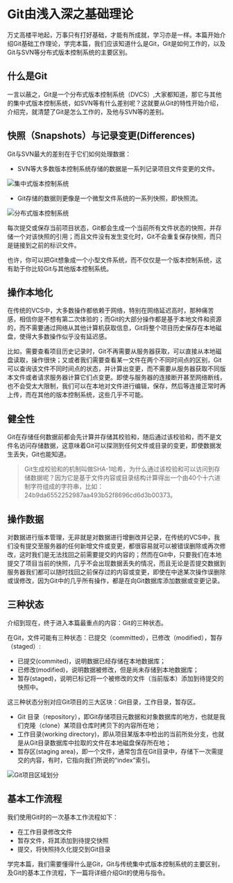 # Git由浅入深之基础理论

万丈高楼平地起，万事只有打好基础，才能有所成就，学习亦是一样。本篇开始介绍Git基础工作理论，学完本篇，我们应该知道什么是Git，Git是如何工作的，以及Git与SVN等分布式版本控制系统的主要区别。

## 什么是Git

一言以蔽之，Git是一个分布式版本控制系统（DVCS）,大家都知道，那它与其他的集中式版本控制系统，如SVN等有什么差别呢？这就要从Git的特性开始介绍，介绍完，就清楚了Git是怎么工作的，及他与SVN等的差别。

## 快照（Snapshots）与记录变更(Differences)

Git与SVN最大的差别在于它们如何处理数据：

- SVN等大多数版本控制系统存储的数据是一系列记录项目文件变更的文件。

![集中式版本控制系统](http://blog.codingplayboy.com/wp-content/uploads/2017/01/git-deltas.png)

- Git存储的数据则更像是一个微型文件系统的一系列快照，即快照流。

![分布式版本控制系统](http://blog.codingplayboy.com/wp-content/uploads/2017/01/git-snapshots.png)

每次提交或保存当前项目状态，Git都会生成一个当前所有文件状态的快照，并存储一个对该快照的引用；而且文件没有发生变化时，Git不会重复保存快照，而只是链接到之前的标识文件。

也许，你可以把Git想象成一个小型文件系统，而不仅仅是一个版本控制系统，这有助于你比较Git与其他版本控制系统。

## 操作本地化

在传统的VCS中，大多数操作都依赖于网络，特别在网络延迟高时，那种痛苦感，相信你是不想有第二次体验的；而Git的大部分操作都是基于本地文件和资源的，而不需要通过网络从其他计算机获取信息，Git将整个项目历史保存在本地磁盘，使得大多数操作似乎没有延迟感。

比如，需要查看项目历史记录时，Git不再需要从服务器获取，可以直接从本地磁盘读取，操作很快；又或者我们需要查看某一文件在两个不同时间点的区别，Git可以查询该文件不同时间点的状态，并计算出变更，而不需要从服务器获取不同版本文件或者请求服务器计算它们点变更。即使与服务器的连接断开甚至网络断线，也不会受太大限制，我们可以在本地对文件进行编辑，保存，然后等连接正常时再上传，而在其他的版本控制系统，这些几乎不可能。

## 健全性

Git在存储任何数据前都会先计算并存储其校验和，随后通过该校验和，而不是文件名访问存储数据，这意味着Git可以探测到任何文件或目录的变更，即使数据发生丢失，Git也能知道。

> Git生成校验和的机制叫做SHA-1哈希，为什么通过该校验和可以访问到存储数据呢？因为它是基于文件内容或目录结构计算得出一个由40个十六进制字符组成的字符串，比如：24b9da6552252987aa493b52f8696cd6d3b00373。

## 操作数据

对数据进行版本管理，无非就是对数据进行增删改并记录，在传统的VCS中，我们没有提交至服务器的任何新增文件或变更，都很容易就可以被错误删除或再次修改，这时我们是无法找回之前需要提交的内容的；然而在Git中，只要我们在本地提交了项目当前的快照，几乎不会出现数据丢失的情况，而且无论是否提交数据到服务器我们都可以随时找回之前保存过的内容或变更，即使在中途某次操作误删除或误修改，因为Git中的几乎所有操作，都是在向Git数据库添加数据或变更记录。

## 三种状态

介绍到现在，终于进入本篇最重点的内容：Git的三种状态。

在Git，文件可能有三种状态：已提交（committed），已修改（modified），暂存（staged）:

- 已提交(commited)，说明数据已经存储在本地数据库；
- 已修改(modified)，说明数据被修改，但是尚未存储到本地数据库；
- 暂存(staged)，说明已标记将一个被修改的文件（当前版本）添加到待提交的快照中。

这三种状态分别对应Git项目的三大区块：Git目录，工作目录，暂存区。

- Git 目录（repository），即Git存储项目元数据和对象数据库的地方，也就是我们克隆（clone）某项目仓库时拷贝下的内容所在地；
- 工作目录(working directory)，即从项目某版本中检出的当前所处分支，也就是从Git目录数据库中拉取的文件在本地磁盘保存所在地；
- 暂存区(staging area)，即一个文件，通常包含在Git目录中，存储下一次需提交的内容，有时，它指向我们所说的“index”索引。

![Git项目区域划分](http://blog.codingplayboy.com/wp-content/uploads/2017/01/git-areas.png) 

## 基本工作流程

我们使用Git时的一次基本工作流程如下：

- 在工作目录修改文件
- 暂存文件，将其添加到待提交快照
- 提交，将快照持久化提交到Git目录

学完本篇，我们需要懂得什么是Git，Git与传统集中式版本控制系统的主要区别，及Git的基本工作流程，下一篇将详细介绍Git的使用与指令。
